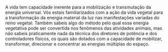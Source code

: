 ﻿A vida tem capacidade inerente para a mobilização e transmutação da energia universal. Vós estais familiarizados com a ação da vida vegetal para a transformação da energia material da luz nas manifestações variadas do reino vegetal. Também sabeis algo do método pelo qual essa energia vegetativa pode ser convertida nos fenômenos das atividades animais, mas não sabeis praticamente nada da técnica dos diretores de potência e dos controladores físicos, os quais são dotados com a capacidade de mobilizar, transformar, direcionar e concentrar as energias múltiplas do espaço.